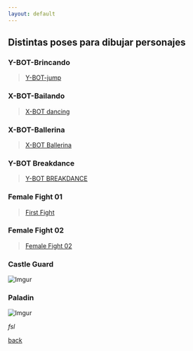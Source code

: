 ```yaml
---
layout: default
---
```


## Distintas poses para dibujar personajes

### Y-BOT-Brincando

<blockquote class="imgur-embed-pub" lang="en" data-id="a/1tb47nc"  ><a href="//imgur.com/a/1tb47nc">Y-BOT-jump</a></blockquote><script async src="//s.imgur.com/min/embed.js" charset="utf-8"></script>

### X-BOT-Bailando

<blockquote class="imgur-embed-pub" lang="en" data-id="a/y1AOKWm"  ><a href="//imgur.com/a/y1AOKWm">X-BOT dancing</a></blockquote><script async src="//s.imgur.com/min/embed.js" charset="utf-8"></script>

### X-BOT-Ballerina

<blockquote class="imgur-embed-pub" lang="en" data-id="a/5Qd6BVF"  ><a href="//imgur.com/a/5Qd6BVF">X-BOT Ballerina</a></blockquote><script async src="//s.imgur.com/min/embed.js" charset="utf-8"></script>


### Y-BOT Breakdance

<blockquote class="imgur-embed-pub" lang="en" data-id="a/g92NHdu"  ><a href="//imgur.com/a/g92NHdu">Y-BOT BREAKDANCE</a></blockquote><script async src="//s.imgur.com/min/embed.js" charset="utf-8"></script>

### Female Fight 01

<blockquote class="imgur-embed-pub" lang="en" data-id="a/jYJ1GLc"  ><a href="//imgur.com/a/jYJ1GLc">First Fight</a></blockquote><script async src="//s.imgur.com/min/embed.js" charset="utf-8"></script>

### Female Fight 02

<blockquote class="imgur-embed-pub" lang="en" data-id="a/bpw8JvV"  ><a href="//imgur.com/a/bpw8JvV">Female Fight 02</a></blockquote><script async src="//s.imgur.com/min/embed.js" charset="utf-8"></script>

### Castle Guard
![Imgur](https://i.imgur.com/iGTE1oR.png)

### Paladin

![Imgur](https://i.imgur.com/vBaxsoN.png)



_fsl_

[back](./)
